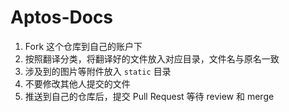 # Aptos-Docs

1. Fork 这个仓库到自己的账户下
2. 按照翻译分类，将翻译好的文件放入对应目录，文件名与原名一致
3. 涉及到的图片等附件放入 `static` 目录
4. 不要修改其他人提交的文件
5. 推送到自己的仓库后，提交 Pull Request 等待 review 和 merge
